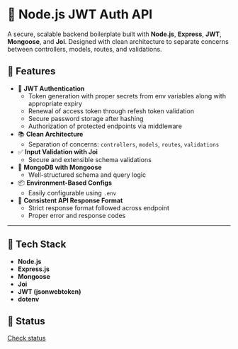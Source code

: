 # 🔐 Node.js JWT Auth API

A secure, scalable backend boilerplate built with **Node.js**, **Express**, **JWT**, **Mongoose**, and **Joi**. Designed with clean architecture to separate concerns between controllers, models, routes, and validations.

## 🚀 Features

- 🔐 **JWT Authentication**
  - Token generation with proper secrets from env variables along with appropriate expiry
  - Renewal of access token through refesh token validation 
  - Secure password storage after hashing
  - Authorization of protected endpoints via middleware
- 📚 **Clean Architecture**
  - Separation of concerns: `controllers`, `models`, `routes`, `validations`
- ✅ **Input Validation with Joi**
  - Secure and extensible schema validations
- 🧠 **MongoDB with Mongoose**
  - Well-structured schema and query logic
- 📦 **Environment-Based Configs**
  - Easily configurable using `.env`
- 💬 **Consistent API Response Format**
  - Strict response format followed across endpoint
  - Proper error and response codes

---

## 🧰 Tech Stack

- **Node.js**
- **Express.js**
- **Mongoose**
- **Joi**
- **JWT (jsonwebtoken)**
- **dotenv**

## 📁 Status

<a href="https://jwt-auth-be-production.up.railway.app/status" target="_blank" rel="noopener noreferrer">Check status</a>


